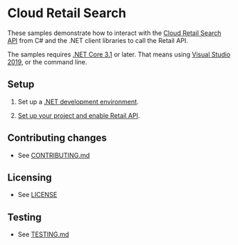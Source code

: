 # Cloud Retail Search 

These samples demonstrate how to interact with the [Cloud Retail Search API](https://cloud.google.com/retail/docs) from C# and
the .NET client libraries to call the Retail API.

The samples requires [.NET Core 3.1](https://www.microsoft.com/net/core) or later.  That means using
[Visual Studio 2019](https://www.visualstudio.com/), or the command line.

## Setup

1.  Set up a [.NET development environment](https://cloud.google.com/dotnet/docs/setup).

4.  [Set up your project and enable Retail API](https://cloud.google.com/retail/docs/setting-up).
   
## Contributing changes

* See [CONTRIBUTING.md](../../CONTRIBUTING.md)

## Licensing

* See [LICENSE](../../LICENSE)

## Testing

* See [TESTING.md](../../TESTING.md)
